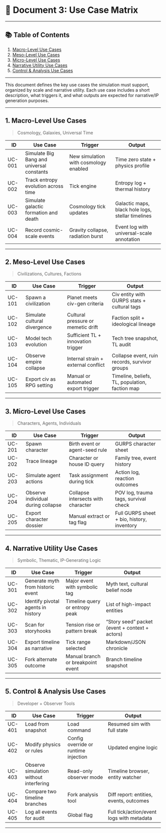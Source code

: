 # 📄 Document 3: Use Case Matrix

---

## 📚 Table of Contents

1. [Macro-Level Use Cases](#1-macro-level-use-cases)
2. [Meso-Level Use Cases](#2-meso-level-use-cases)
3. [Micro-Level Use Cases](#3-micro-level-use-cases)
4. [Narrative Utility Use Cases](#4-narrative-utility-use-cases)
5. [Control & Analysis Use Cases](#5-control--analysis-use-cases)

---

This document defines the key use cases the simulation must support, organized by scale and narrative utility. Each use case includes a short description, what triggers it, and what outputs are expected for narrative/IP generation purposes.

---

## 1. Macro-Level Use Cases

> Cosmology, Galaxies, Universal Time

| ID     | Use Case                                  | Trigger                               | Output                                            |
| ------ | ----------------------------------------- | ------------------------------------- | ------------------------------------------------- |
| UC-001 | Simulate Big Bang and universal constants | New simulation with cosmology enabled | Time zero state + physics profile                 |
| UC-002 | Track entropy evolution across time       | Tick engine                           | Entropy log + thermal history                     |
| UC-003 | Simulate galactic formation and death     | Cosmology tick updates                | Galactic maps, black hole logs, stellar timelines |
| UC-004 | Record cosmic-scale events                | Gravity collapse, radiation burst     | Event log with universal-scale annotation         |

---

## 2. Meso-Level Use Cases

> Civilizations, Cultures, Factions

| ID     | Use Case                     | Trigger                             | Output                                         |
| ------ | ---------------------------- | ----------------------------------- | ---------------------------------------------- |
| UC-101 | Spawn a civilization         | Planet meets civ-gen criteria       | Civ entity with GURPS stats + cultural tags    |
| UC-102 | Simulate cultural divergence | Cultural pressure or memetic drift  | Faction split + ideological lineage            |
| UC-103 | Model tech evolution         | Sufficient TL + innovation trigger  | Tech tree snapshot, TL audit                   |
| UC-104 | Observe empire collapse      | Internal strain + external conflict | Collapse event, ruin records, survivor groups  |
| UC-105 | Export civ as RPG setting    | Manual or automated export trigger  | Timeline, beliefs, TL, population, faction map |

---

## 3. Micro-Level Use Cases

> Characters, Agents, Individuals

| ID     | Use Case                           | Trigger                            | Output                                     |
| ------ | ---------------------------------- | ---------------------------------- | ------------------------------------------ |
| UC-201 | Spawn character                    | Birth event or agent-seed rule     | GURPS character sheet                      |
| UC-202 | Trace lineage                      | Character or house ID query        | Family tree, event history                 |
| UC-203 | Simulate agent actions             | Task assignment during tick        | Action log, reaction outcomes              |
| UC-204 | Observe individual during collapse | Collapse intersects with character | POV log, trauma tags, survival check       |
| UC-205 | Export character dossier           | Manual extract or tag flag         | Full GURPS sheet + bio, history, inventory |

---

## 4. Narrative Utility Use Cases

> Symbolic, Thematic, IP-Generating Logic

| ID     | Use Case                           | Trigger                           | Output                                         |
| ------ | ---------------------------------- | --------------------------------- | ---------------------------------------------- |
| UC-301 | Generate myth from historic event  | Major event with symbolic tag     | Myth text, cultural belief node                |
| UC-302 | Identify pivotal agents in history | Timeline query or entropy peak    | List of high-impact entities                   |
| UC-303 | Scan for storyhooks                | Tension rise or pattern break     | “Story seed” packet (event + context + actors) |
| UC-304 | Export timeline as narrative       | Tick range selected               | Markdown/JSON chronicle                        |
| UC-305 | Fork alternate outcome             | Manual branch or breakpoint event | Branch timeline snapshot                       |

---

## 5. Control & Analysis Use Cases

> Developer + Observer Tools

| ID     | Use Case                               | Trigger                              | Output                                    |
| ------ | -------------------------------------- | ------------------------------------ | ----------------------------------------- |
| UC-401 | Load from snapshot                     | Load command                         | Resumed sim with full state               |
| UC-402 | Modify physics or rules                | Config override or runtime injection | Updated engine logic                      |
| UC-403 | Observe simulation without interfering | Read-only observer mode              | Timeline browser, entity watcher          |
| UC-404 | Compare two timeline branches          | Fork analysis tool                   | Diff report: entities, events, outcomes   |
| UC-405 | Log all events for audit               | Global flag                          | Full tick/action/event logs with metadata |

---
